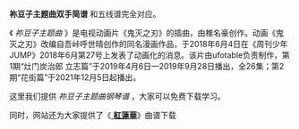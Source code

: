 

**祢豆子主题曲双手简谱** 和五线谱完全对应。

《 _祢豆子主题曲_
》是电视动画片《鬼灭之刃》的插曲，由椎名豪创作。动画《鬼灭之刃》改编自吾峠呼世晴创作的同名漫画作品，于2018年6月4日在《周刊少年JUMP》2018年6月第27号上发表了动画化的消息。该片由ufotable负责制作，第1期“灶门炭治郎
立志篇”于2019年4月6日—2019年9月28日播出，全26集；第2期“花街篇”于2021年12月5日起播出。

这里我们提供 _祢豆子主题曲钢琴谱_ ，大家可以免费下载学习。

同时，网站还为大家提供了《[ **紅蓮華**](Music-10532-紅蓮華-鬼灭之刃OP.html "紅蓮華")》曲谱下载

